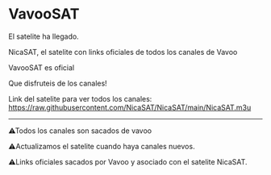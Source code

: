 # VavooSAT

El satelite ha llegado.

NicaSAT, el satelite con links oficiales de todos los canales de Vavoo

VavooSAT es oficial

Que disfruteis de los canales!

Link del satelite para ver todos los canales: https://raw.githubusercontent.com/NicaSAT/NicaSAT/main/NicaSAT.m3u

-----------------------------------------------------------------------------

⚠Todos los canales son sacados de vavoo

⚠Actualizamos el satelite cuando haya canales nuevos.

⚠Links oficiales sacados por Vavoo y asociado con el satelite NicaSAT.
